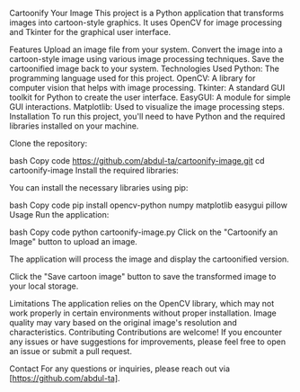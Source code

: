Cartoonify Your Image
This project is a Python application that transforms images into cartoon-style graphics. It uses OpenCV for image processing and Tkinter for the graphical user interface.

Features
Upload an image file from your system.
Convert the image into a cartoon-style image using various image processing techniques.
Save the cartoonified image back to your system.
Technologies Used
Python: The programming language used for this project.
OpenCV: A library for computer vision that helps with image processing.
Tkinter: A standard GUI toolkit for Python to create the user interface.
EasyGUI: A module for simple GUI interactions.
Matplotlib: Used to visualize the image processing steps.
Installation
To run this project, you'll need to have Python and the required libraries installed on your machine.

Clone the repository:

bash
Copy code
https://github.com/abdul-ta/cartoonify-image.git
cd cartoonify-image
Install the required libraries:

You can install the necessary libraries using pip:

bash
Copy code
pip install opencv-python numpy matplotlib easygui pillow
Usage
Run the application:

bash
Copy code
python cartoonify-image.py
Click on the "Cartoonify an Image" button to upload an image.

The application will process the image and display the cartoonified version.

Click the "Save cartoon image" button to save the transformed image to your local storage.

Limitations
The application relies on the OpenCV library, which may not work properly in certain environments without proper installation.
Image quality may vary based on the original image's resolution and characteristics.
Contributing
Contributions are welcome! If you encounter any issues or have suggestions for improvements, please feel free to open an issue or submit a pull request.

Contact
For any questions or inquiries, please reach out via [https://github.com/abdul-ta].
